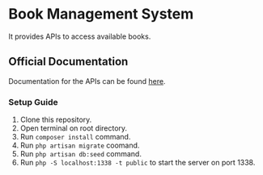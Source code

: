 # Book Management System

It provides APIs to access available books.

## Official Documentation

Documentation for the APIs can be found [here](https://documenter.getpostman.com/view/5851713/UVkntFzp).


### Setup Guide
1. Clone this repository.
2. Open terminal on root directory.
3. Run `composer install` command.
4. Run `php artisan migrate` coomand.
5. Run `php artisan db:seed` command.
6. Run `php -S localhost:1338 -t public` to start the server on port 1338.
